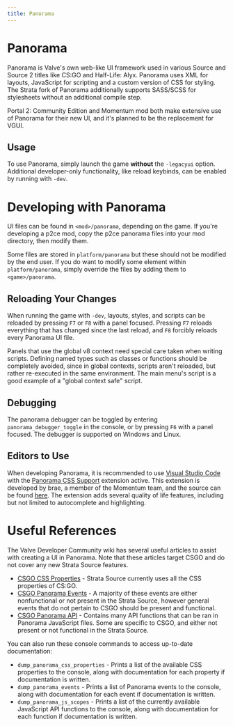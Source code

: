 ```yaml
---
title: Panorama
---
```



# Panorama

Panorama is Valve's own web-like UI framework used in various Source and Source 2 titles like CS:GO and
Half-Life: Alyx. Panorama uses XML for layouts, JavaScript for scripting and a custom version of CSS
for styling. The Strata fork of Panorama additionally supports SASS/SCSS for stylesheets without an 
additional compile step.

Portal 2: Community Edition and Momentum mod both make extensive use of Panorama for their new UI,
and it's planned to be the replacement for VGUI.

## Usage

To use Panorama, simply launch the game **without** the `-legacyui` option. Additional developer-only
functionality, like reload keybinds, can be enabled by running with `-dev`.

# Developing with Panorama

UI files can be found in `<mod>/panorama`, depending on the game. If you're developing a p2ce mod,
copy the p2ce panorama files into your mod directory, then modify them.

Some files are stored in `platform/panorama` but these should not be modified by the end user.
If you do want to modify some element within `platform/panorama`, simply override the files by
adding them to `<game>/panorama`.


## Reloading Your Changes

When running the game with `-dev`, layouts, styles, and scripts can be reloaded by pressing `F7` or `F8` with a panel focused.
Pressing `F7` reloads everything that has changed since the last reload, and `F8` forcibly reloads every Panorama UI file.

Panels that use the global v8 context need special care taken when writing scripts. Defining named types such as classes or
functions should be completely avoided, since in global contexts, scripts aren't reloaded, but rather re-executed in the same
environment. The main menu's script is a good example of a "global context safe" script.

## Debugging

The panorama debugger can be toggled by entering `panorama_debugger_toggle` in the console, or by pressing `F6` with a
panel focused. The debugger is supported on Windows and Linux.

## Editors to Use

When developing Panorama, it is recommended to use [Visual Studio Code](https://code.visualstudio.com/) with the [Panorama CSS Support](https://marketplace.visualstudio.com/items?itemName=braemie.panorama-css) extension active. This extension is developed by brae, a member of the Momentum team, and the source can be found [here](https://github.com/braem/vscode-panorama-css). The extension adds several quality of life features, including but not limited to autocomplete and highlighting.

# Useful References

The Valve Developer Community wiki has several useful articles to assist with creating a UI in Panorama. Note that these
articles target CSGO and do not cover any new Strata Source features.
- [CSGO CSS Properties](https://developer.valvesoftware.com/wiki/CSGO_Panorama_CSS_Properties) - Strata Source currently uses
  all the CSS properties of CS:GO.
- [CSGO Panorama Events](https://developer.valvesoftware.com/wiki/CSGO_Panorama_Events) - A majority of these events are either
  nonfunctional or not present in the Strata Source, however general events that do not pertain to CSGO should be present and
  functional.
- [CSGO Panorama API](https://developer.valvesoftware.com/wiki/CSGO_Panorama_API) - Contains many API functions that can be ran
  in Panorama JavaScript files. Some are specific to CSGO, and either not present or not functional in the Strata Source.

You can also run these console commands to access up-to-date documentation:
- `dump_panorama_css_properties` - Prints a list of the available CSS properties to the console, along with documentation for
  each property if documentation is written.
- `dump_panorama_events` - Prints a list of Panorama events to the console, along with documentation for each event if documentation
  is written.
- `dump_panorama_js_scopes` - Prints a list of the currently available JavaScript API functions to the console, along with
  documentation for each function if documentation is written.
